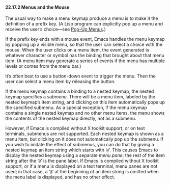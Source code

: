 

#### 22.17.2 Menus and the Mouse

The usual way to make a menu keymap produce a menu is to make it the definition of a prefix key. (A Lisp program can explicitly pop up a menu and receive the user’s choice—see [Pop-Up Menus](Pop_002dUp-Menus.html).)

If the prefix key ends with a mouse event, Emacs handles the menu keymap by popping up a visible menu, so that the user can select a choice with the mouse. When the user clicks on a menu item, the event generated is whatever character or symbol has the binding that brought about that menu item. (A menu item may generate a series of events if the menu has multiple levels or comes from the menu bar.)

It’s often best to use a button-down event to trigger the menu. Then the user can select a menu item by releasing the button.

If the menu keymap contains a binding to a nested keymap, the nested keymap specifies a *submenu*. There will be a menu item, labeled by the nested keymap’s item string, and clicking on this item automatically pops up the specified submenu. As a special exception, if the menu keymap contains a single nested keymap and no other menu items, the menu shows the contents of the nested keymap directly, not as a submenu.

However, if Emacs is compiled without X toolkit support, or on text terminals, submenus are not supported. Each nested keymap is shown as a menu item, but clicking on it does not automatically pop up the submenu. If you wish to imitate the effect of submenus, you can do that by giving a nested keymap an item string which starts with ‘`@`’. This causes Emacs to display the nested keymap using a separate *menu pane*; the rest of the item string after the ‘`@`’ is the pane label. If Emacs is compiled without X toolkit support, or if a menu is displayed on a text terminal, menu panes are not used; in that case, a ‘`@`’ at the beginning of an item string is omitted when the menu label is displayed, and has no other effect.
